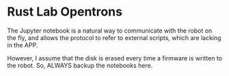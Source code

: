 # Rust Lab Opentrons

The Jupyter notebook is a natural way to communicate with the robot
on the fly, and allows the protocol to refer to external scripts,
which are lacking in the APP.

However, I assume that the disk is erased every time
a firmware is written to the robot.
So, ALWAYS backup the notebooks here.
